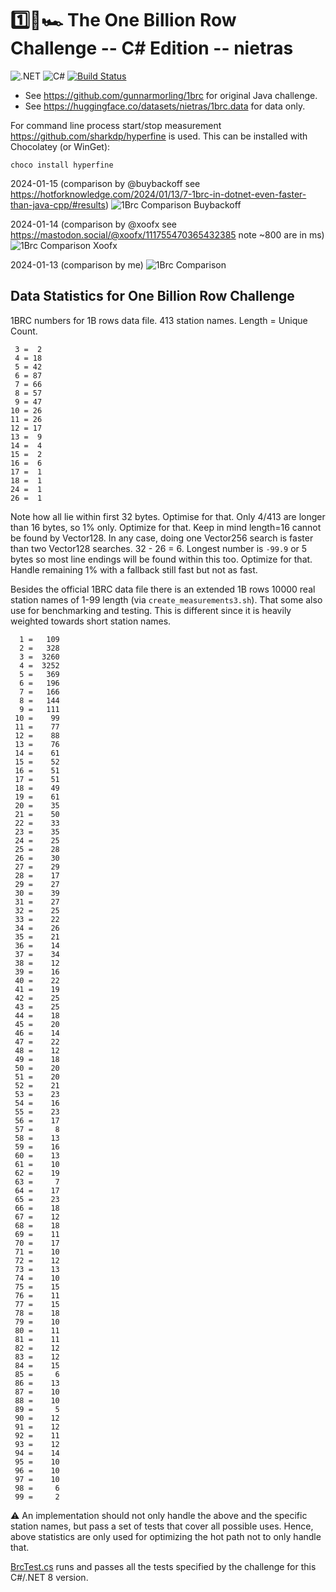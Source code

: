 ﻿# 1️⃣🐝🏎️ The One Billion Row Challenge -- C# Edition -- nietras
![.NET](https://img.shields.io/badge/net8.0-5C2D91?logo=.NET&labelColor=gray)
![C#](https://img.shields.io/badge/12.0-239120?logo=csharp&logoColor=white&labelColor=gray)
[![Build Status](https://github.com/nietras/1brc.cs/actions/workflows/dotnet.yml/badge.svg?branch=main)](https://github.com/nietras/1brc.cs/actions/workflows/dotnet.yml)


* See https://github.com/gunnarmorling/1brc for original Java challenge.
* See https://huggingface.co/datasets/nietras/1brc.data for data only.

For command line process start/stop measurement
https://github.com/sharkdp/hyperfine is used. This can be installed with
Chocolatey (or WinGet):
```
choco install hyperfine
```

2024-01-15 (comparison by @buybackoff see https://hotforknowledge.com/2024/01/13/7-1brc-in-dotnet-even-faster-than-java-cpp/#results)
![1Brc Comparison Buybackoff](1brc-comparison-buybackoff.png)

2024-01-14 (comparison by @xoofx see https://mastodon.social/@xoofx/111755470365432385 note ~800 are in ms)
![1Brc Comparison Xoofx](1brc-comparison-xoofx.png)

2024-01-13 (comparison by me)
![1Brc Comparison](1brc-comparison.png)

## Data Statistics for One Billion Row Challenge
1BRC numbers for 1B rows data file. 413 station names. Length = Unique Count.
```
 3 =  2
 4 = 18
 5 = 42
 6 = 87
 7 = 66
 8 = 57
 9 = 47
10 = 26
11 = 26
12 = 17
13 =  9
14 =  4
15 =  2
16 =  6
17 =  1
18 =  1
24 =  1
26 =  1
```
Note how all lie within first 32 bytes. Optimise for that. Only 4/413 are longer
than 16 bytes, so 1% only. Optimize for that. Keep in mind length=16 cannot be
found by Vector128. In any case, doing one Vector256 search is faster than two
Vector128 searches. 32 - 26 = 6. Longest number is `-99.9` or 5 bytes so most
line endings will be found within this too. Optimize for that.
Handle remaining 1% with a fallback still fast but not as fast.

Besides the official 1BRC data file there is an extended 1B rows 10000 real
station names of 1-99 length (via `create_measurements3.sh`). That some also use
for benchmarking and testing. This is different since it is heavily weighted
towards short station names.
```
  1 =   109
  2 =   328
  3 =  3260
  4 =  3252
  5 =   369
  6 =   196
  7 =   166
  8 =   144
  9 =   111
 10 =    99
 11 =    77
 12 =    88
 13 =    76
 14 =    61
 15 =    52
 16 =    51
 17 =    51
 18 =    49
 19 =    61
 20 =    35
 21 =    50
 22 =    33
 23 =    35
 24 =    25
 25 =    28
 26 =    30
 27 =    29
 28 =    17
 29 =    27
 30 =    39
 31 =    27
 32 =    25
 33 =    22
 34 =    26
 35 =    21
 36 =    14
 37 =    34
 38 =    12
 39 =    16
 40 =    22
 41 =    19
 42 =    25
 43 =    25
 44 =    18
 45 =    20
 46 =    14
 47 =    22
 48 =    12
 49 =    18
 50 =    20
 51 =    20
 52 =    21
 53 =    23
 54 =    16
 55 =    23
 56 =    17
 57 =     8
 58 =    13
 59 =    16
 60 =    13
 61 =    10
 62 =    19
 63 =     7
 64 =    17
 65 =    23
 66 =    18
 67 =    12
 68 =    18
 69 =    11
 70 =    17
 71 =    10
 72 =    12
 73 =    13
 74 =    10
 75 =    15
 76 =    11
 77 =    15
 78 =    18
 79 =    10
 80 =    11
 81 =    11
 82 =    12
 83 =    12
 84 =    15
 85 =     6
 86 =    13
 87 =    10
 88 =    10
 89 =     5
 90 =    12
 91 =    12
 92 =    11
 93 =    12
 94 =    14
 95 =    10
 96 =    10
 97 =    10
 98 =     6
 99 =     2
```

⚠ An implementation should not only handle the above and the specific station
names, but pass a set of tests that cover all possible uses. Hence, above
statistics are only used for optimizing the hot path not to only handle that.

[BrcTest.cs](./src/Brc.Test/BrcTest.cs) runs and passes all the tests specified
by the challenge for this C#/.NET 8 version.